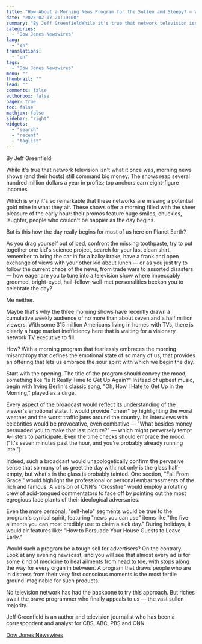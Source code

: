 ```yaml
---
title: "How About a Morning News Program for the Sullen and Sleepy? — WSJ"
date: "2025-02-07 21:19:00"
summary: "By Jeff GreenfieldWhile it's true that network television isn't what it once was, morning news shows (and their hosts) still command big money. The shows reap several hundred million dollars a year in profits; top anchors earn eight-figure incomes.Which is why it's so remarkable that these networks are missing a..."
categories:
  - "Dow Jones Newswires"
lang:
  - "en"
translations:
  - "en"
tags:
  - "Dow Jones Newswires"
menu: ""
thumbnail: ""
lead: ""
comments: false
authorbox: false
pager: true
toc: false
mathjax: false
sidebar: "right"
widgets:
  - "search"
  - "recent"
  - "taglist"
---
```


By Jeff Greenfield

While it's true that network television isn't what it once was, morning news shows (and their hosts) still command big money. The shows reap several hundred million dollars a year in profits; top anchors earn eight-figure incomes.

Which is why it's so remarkable that these networks are missing a potential gold mine in what they air. These shows offer a morning filled with the sheer pleasure of the early hour: their promos feature huge smiles, chuckles, laughter, people who couldn't be happier as the day begins.

But is this how the day really begins for most of us here on Planet Earth?

As you drag yourself out of bed, confront the missing toothpaste, try to put together one kid's science project, search for your last clean shirt, remember to bring the car in for a balky brake, have a frank and open exchange of views with your other kid about lunch — or as you just try to follow the current chaos of the news, from trade wars to assorted disasters — how eager are you to tune into a television show where impeccably groomed, bright-eyed, hail-fellow-well-met personalities beckon you to celebrate the day?

Me neither.

Maybe that's why the three morning shows have recently drawn a cumulative weekly audience of no more than about seven and a half million viewers. With some 315 million Americans living in homes with TVs, there is clearly a huge market inefficiency here that is waiting for a visionary network TV executive to fill.

How? With a morning program that fearlessly embraces the morning misanthropy that defines the emotional state of so many of us; that provides an offering that lets us embrace the sour spirit with which we begin the day.

Start with the opening. The title of the program should convey the mood, something like "Is It Really Time to Get Up Again?" Instead of upbeat music, begin with Irving Berlin's classic song, "Oh, How I Hate to Get Up in the Morning," played as a dirge.

Every aspect of the broadcast would reflect its understanding of the viewer's emotional state. It would provide "cheer" by highlighting the worst weather and the worst traffic jams around the country. Its interviews with celebrities would be provocative, even combative — "What besides money persuaded you to make that last picture?" — which might perversely tempt A-listers to participate. Even the time checks should embrace the mood. ("It's seven minutes past the hour, and you're probably already running late.")

Indeed, such a broadcast would unapologetically confirm the pervasive sense that so many of us greet the day with: not only is the glass half-empty, but what's in the glass is probably tainted. One section, "Fall From Grace," would highlight the professional or personal embarrassments of the rich and famous. A version of CNN's "Crossfire" would employ a rotating crew of acid-tongued commentators to face off by pointing out the most egregious face plants of their ideological adversaries.

Even the more personal, "self-help" segments would be true to the program's cynical spirit, featuring "news you can use" items like "the five ailments you can most credibly use to claim a sick day." During holidays, it would air features like: "How to Persuade Your House Guests to Leave Early."

Would such a program be a tough sell for advertisers? On the contrary. Look at any evening newscast, and you will see that almost every ad is for some kind of medicine to heal ailments from head to toe, with stops along the way for every organ in between. A program that draws people who are in distress from their very first conscious moments is the most fertile ground imaginable for such products.

No television network has had the backbone to try this approach. But riches await the brave programmer who finally appeals to us — the vast sullen majority.

Jeff Greenfield is an author and television journalist who has been a correspondent and analyst for CBS, ABC, PBS and CNN.

[Dow Jones Newswires](https://www.tradingview.com/news/DJN_DN20250207006125:0/)
